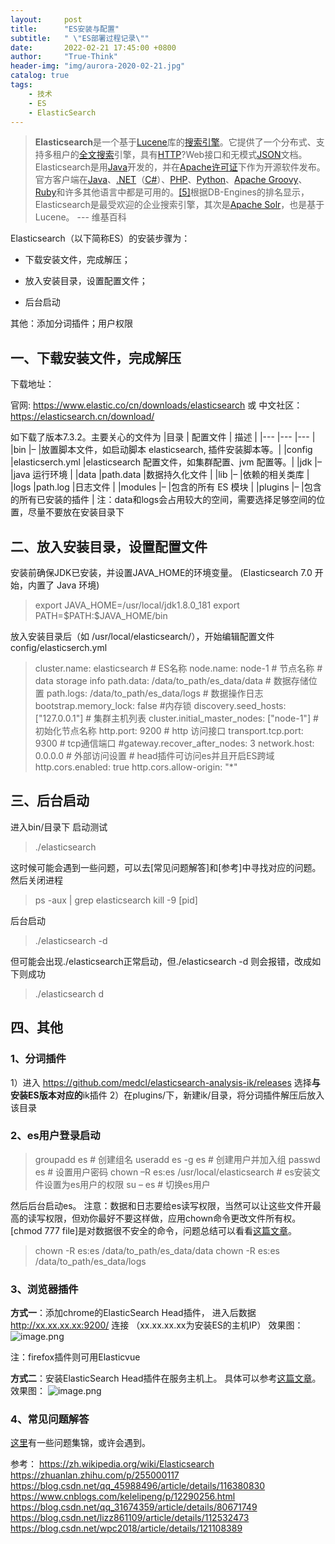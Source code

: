 ```yaml
---
layout:     post
title:      "ES安装与配置"
subtitle:   " \"ES部署过程记录\""
date:       2022-02-21 17:45:00 +0800
author:     "True-Think"
header-img: "img/aurora-2020-02-21.jpg"
catalog: true
tags:
    - 技术
    - ES
    - ElasticSearch
---
```

> **Elasticsearch**是一个基于[Lucene](https://zh.wikipedia.org/wiki/Lucene)库的[搜索引擎](https://zh.wikipedia.org/wiki/%E6%90%9C%E7%B4%A2%E5%BC%95%E6%93%8E)。它提供了一个分布式、支持多租户的[全文搜索](https://zh.wikipedia.org/wiki/%E5%85%A8%E6%96%87%E6%AA%A2%E7%B4%A2)引擎，具有[HTTP](https://zh.wikipedia.org/wiki/HTTP)?Web接口和无模式[JSON](https://zh.wikipedia.org/wiki/JSON)文档。Elasticsearch是用[Java](https://zh.wikipedia.org/wiki/Java)开发的，并在[Apache许可证](https://zh.wikipedia.org/wiki/Apache%E8%AE%B8%E5%8F%AF%E8%AF%81)下作为开源软件发布。官方客户端在[Java](https://zh.wikipedia.org/wiki/Java)、[.NET](https://zh.wikipedia.org/wiki/.NET%E6%A1%86%E6%9E%B6)（[C#](https://zh.wikipedia.org/wiki/C%E2%99%AF)）、[PHP](https://zh.wikipedia.org/wiki/PHP)、[Python](https://zh.wikipedia.org/wiki/Python)、[Apache Groovy](https://zh.wikipedia.org/wiki/Groovy)、[Ruby](https://zh.wikipedia.org/wiki/Ruby)和许多其他语言中都是可用的。[[5]](https://zh.wikipedia.org/wiki/Elasticsearch#cite_note-offizsite-5)根据DB-Engines的排名显示，Elasticsearch是最受欢迎的企业搜索引擎，其次是[Apache Solr](https://zh.wikipedia.org/wiki/Apache_Solr)，也是基于Lucene。 --- 维基百科

Elasticsearch（以下简称ES）的安装步骤为：

 - 下载安装文件，完成解压；

- 放入安装目录，设置配置文件；

- 后台启动

其他：添加分词插件；用户权限

## 一、下载安装文件，完成解压

下载地址：

官网: https://www.elastic.co/cn/downloads/elasticsearch
或
中文社区：https://elasticsearch.cn/download/

如下载了版本7.3.2。主要关心的文件为
|目录	| 配置文件	| 描述 |
|---            |---                   |---      |
|bin	|–	|放置脚本文件，如启动脚本 elasticsearch, 插件安装脚本等。|
|config	|elasticserch.yml	|elasticsearch 配置文件，如集群配置、jvm 配置等。|
|jdk	|–	|java 运行环境 |
|data	|path.data	|数据持久化文件 |
|lib	|–	|依赖的相关类库 |
|logs	|path.log	|日志文件 |
|modules	|–	|包含的所有 ES 模块 |
|plugins	|–	|包含的所有已安装的插件 |
注：data和logs会占用较大的空间，需要选择足够空间的位置，尽量不要放在安装目录下

## 二、放入安装目录，设置配置文件
安装前确保JDK已安装，并设置JAVA_HOME的环境变量。 (Elasticsearch 7.0 开始，内置了 Java 环境)
> export JAVA_HOME=/usr/local/jdk1.8.0_181
export PATH=\$PATH:$JAVA_HOME/bin

放入安装目录后（如  /usr/local/elasticsearch/），开始编辑配置文件 config/elasticserch.yml  
> cluster.name: elasticsearch \# ES名称
node.name: node-1  \# 节点名称
\# data storage info
path.data: /data/to_path/es_data/data   \# 数据存储位置
path.logs: /data/to_path/es_data/logs \# 数据操作日志
bootstrap.memory_lock: false \#内存锁
discovery.seed_hosts: ["127.0.0.1"] \#  集群主机列表
cluster.initial_master_nodes: ["node-1"]  \# 初始化节点名称
http.port: 9200 \# http 访问接口
transport.tcp.port: 9300 \# tcp通信端口
\#gateway.recover_after_nodes: 3
network.host: 0.0.0.0  # 外部访问设置
\# head插件可访问es并且开启ES跨域
http.cors.enabled: true
http.cors.allow-origin: "*"

## 三、后台启动
进入bin/目录下
启动测试
> ./elasticsearch 

这时候可能会遇到一些问题，可以去[常见问题解答]和[参考]中寻找对应的问题。
然后关闭进程
>  ps -aux | grep elasticsearch
> kill -9 [pid]

后台启动
> ./elasticsearch -d

但可能会出现./elasticsearch正常启动，但./elasticsearch -d 则会报错，改成如下则成功
> ./elasticsearch d

## 四、其他
### 1、分词插件
1）进入 https://github.com/medcl/elasticsearch-analysis-ik/releases 选择**与安装ES版本对应的**ik插件
2）在plugins/下，新建ik/目录，将分词插件解压后放入该目录
### 2、es用户登录启动
> groupadd es  \# 创建组名
useradd es -g es  \# 创建用户并加入组
passwd es  \# 设置用户密码
chown –R es:es /usr/local/elasticsearch  \# es安装文件设置为es用户的权限
su – es  \# 切换es用户

然后后台启动es。
注意：数据和日志要给es读写权限，当然可以让这些文件开最高的读写权限，但劝你最好不要这样做，应用chown命令更改文件所有权。\[chmod 777 file]是对数据很不安全的命令，问题总结可以看看[这篇文章](https://zhuanlan.zhihu.com/p/255000117)。
> chown -R es:es  /data/to_path/es_data/data
chown -R es:es  /data/to_path/es_data/logs

### 3、浏览器插件
**方式一**：添加chrome的ElasticSearch Head插件，
进入后数据 http://xx.xx.xx.xx:9200/ 连接 （xx.xx.xx.xx为安装ES的主机IP）
效果图：
![image.png](https://upload-images.jianshu.io/upload_images/27635537-8b82299b7e444be7.png?imageMogr2/auto-orient/strip%7CimageView2/2/w/1240)

注：firefox插件则可用Elasticvue

**方式二**：安装ElasticSearch Head插件在服务主机上。
具体可以参考[这篇文章](https://blog.csdn.net/wpc2018/article/details/121108389)。
效果图：
![image.png](https://upload-images.jianshu.io/upload_images/27635537-568a09e5071188c8.png?imageMogr2/auto-orient/strip%7CimageView2/2/w/1240)

### 4、常见问题解答
[这里](https://www.cnblogs.com/kelelipeng/p/12290256.html)有一些问题集锦，或许会遇到。

参考：
https://zh.wikipedia.org/wiki/Elasticsearch
https://zhuanlan.zhihu.com/p/255000117
https://blog.csdn.net/qq_45988496/article/details/116380830
https://www.cnblogs.com/kelelipeng/p/12290256.html
https://blog.csdn.net/qq_31674359/article/details/80671749
https://blog.csdn.net/lizz861109/article/details/112532473
https://blog.csdn.net/wpc2018/article/details/121108389